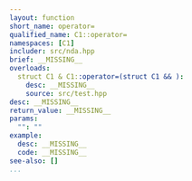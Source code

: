 ```yaml
---
layout: function
short_name: operator=
qualified_name: C1::operator=
namespaces: [C1]
includer: src/nda.hpp
brief: __MISSING__
overloads:
  struct C1 & C1::operator=(struct C1 && ):
    desc: __MISSING__
    source: src/test.hpp
desc: __MISSING__
return_value: __MISSING__
params:
  "": ""
example:
  desc: __MISSING__
  code: __MISSING__
see-also: []
...
```

